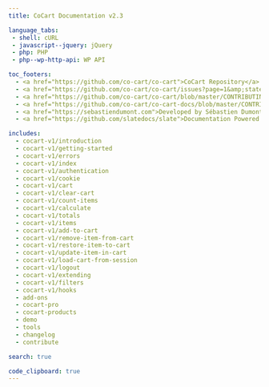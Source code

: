 ```yaml
---
title: CoCart Documentation v2.3

language_tabs:
 - shell: cURL
 - javascript--jquery: jQuery
 - php: PHP
 - php--wp-http-api: WP API

toc_footers:
  - <a href="https://github.com/co-cart/co-cart">CoCart Repository</a>
  - <a href="https://github.com/co-cart/co-cart/issues?page=1&amp;state=open">CoCart Issues</a>
  - <a href="https://github.com/co-cart/co-cart/blob/master/CONTRIBUTING.md">Contribute to CoCart</a>
  - <a href="https://github.com/co-cart/co-cart-docs/blob/master/CONTRIBUTING.md">Contribute to Documentation</a>
  - <a href="https://sebastiendumont.com">Developed by Sébastien Dumont</a>
  - <a href="https://github.com/slatedocs/slate">Documentation Powered by Slate</a>

includes:
  - cocart-v1/introduction
  - cocart-v1/getting-started
  - cocart-v1/errors
  - cocart-v1/index
  - cocart-v1/authentication
  - cocart-v1/cookie
  - cocart-v1/cart
  - cocart-v1/clear-cart
  - cocart-v1/count-items
  - cocart-v1/calculate
  - cocart-v1/totals
  - cocart-v1/items
  - cocart-v1/add-to-cart
  - cocart-v1/remove-item-from-cart
  - cocart-v1/restore-item-to-cart
  - cocart-v1/update-item-in-cart
  - cocart-v1/load-cart-from-session
  - cocart-v1/logout
  - cocart-v1/extending
  - cocart-v1/filters
  - cocart-v1/hooks
  - add-ons
  - cocart-pro
  - cocart-products
  - demo
  - tools
  - changelog
  - contribute

search: true

code_clipboard: true
---
```

